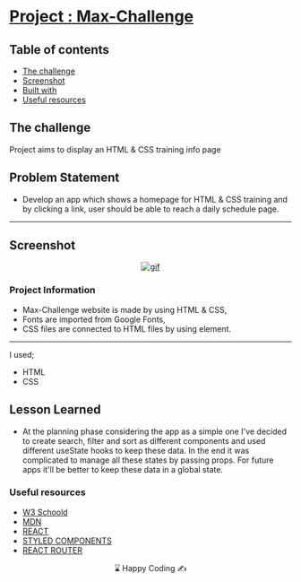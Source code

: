 # [Project : Max-Challenge](https://musatirgithub.github.io/Max-Challenge/)
## Table of contents

  - [The challenge](#the-challenge)
  - [Screenshot](#screenshot)
  - [Built with](#built-with)
  - [Useful resources](#useful-resources)



## The challenge
Project aims to display an HTML & CSS training info page

## Problem Statement

- Develop an app which shows a homepage for HTML & CSS training and by clicking a link, user should be able to reach a daily schedule page.
<hr>




## Screenshot
<p align="center">
<a href="https://portfolio-project-musatir.vercel.app/"><img src="portfolio-project.gif" alt="gif"></a>
</p>





### Project Information
- Max-Challenge website is made by using HTML & CSS,
- Fonts are imported from Google Fonts,
- CSS files are connected to HTML files by using <link rel="stylesheet" href="styles/shared.css"> element.


------
I used;
- HTML
- CSS





## Lesson Learned

- At the planning phase considering the app as a simple one I've decided to create search, filter and sort as different components and used different useState hooks to keep these data. In the end it was complicated to manage all these states by passing props. For future apps it'll be better to keep these data in a global state. 

### Useful resources

- [W3 Schoold](https://www.w3schools.com/) 
- [MDN](https://developer.mozilla.org/en-US/) 
- [REACT](https://reactjs.org/) 
- [STYLED COMPONENTS](https://styled-components.com/)
- [REACT ROUTER](https://reactrouter.com/en/main) 











<center> &#8987; Happy Coding  &#9997; </center>
